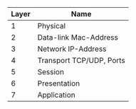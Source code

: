 |Layer | Name                     |
|------|--------------------------|
|1	   | Physical                 |
|2	   | Data-link	Mac-Address   |
|3	   | Network	IP-Address      |
|4     | Transport	TCP/UDP, Ports|
|5     | Session                  |
|6     | Presentation             |
|7     | Application              |

